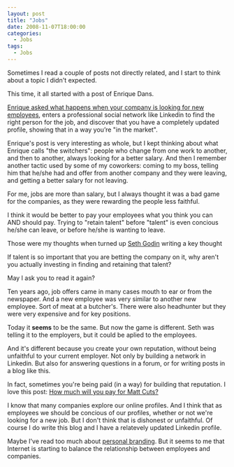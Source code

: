 ```yaml
---
layout: post
title: "Jobs"
date: 2008-11-07T18:00:00
categories:
  - Jobs
tags:
  - Jobs
---
```


Sometimes I read a couple of posts not directly related, and I start to think
about a topic I didn't expected.

This time, it all started with a post of Enrique Dans.

[Enrique asked what happens when your company is looking for new employees](http://www.enriquedans.com/2008/11/redes-sociales-profesionales-%C2%BFsabe-tu-empresa-que-te-quieres-ir.html), enters a professional social network like Linkedin to find the right person
for the job, and discover that you have a completely updated profile, showing
that in a way you’re "in the market".

Enrique's post is very interesting as whole, but I kept thinking about what
Enrique calls "the switchers": people who change from one work to another, and
then to another, always looking for a better salary. And then I remember another
tactic used by some of my coworkers: coming to my boss, telling him that he/she
had and offer from another company and they were leaving, and getting a better
salary for not leaving.

For me, jobs are more than salary, but I always thought it was a bad game for
the companies, as they were rewarding the people less faithful.

I think it would be better to pay your employees what you think you can AND
should pay. Trying to "retain talent" before "talent" is even concious he/she
can leave, or before he/she is wanting to leave.

Those were my thoughts when turned up
[Seth Godin](https://sethgodin.typepad.com/seths_blog/2008/11/the-9010-rule-o.html) writing a key thought

If talent is so important that you are betting the company on it, why aren't
you actually investing in finding and retaining that talent?

May I ask you to read it again?

Ten years ago, job offers came in many cases mouth to ear or from the newspaper.
And a new employee was very similar to another new employee. Sort of meat at a
butcher's. There were also headhunter but they were very expensive and for key
positions.

Today it **seems** to be the same. But now
the game is different. Seth was telling it to the employers, but it could be
aplied to the employees.

And it's different because you create your own reputation, without being
unfaithful to your current employer. Not only by building a network in Linkedin.
But also for answering questions in a forum, or for writing posts in a blog like
this.

In fact, sometimes you're being paid (in a way) for building that reputation. I
love this post:
[How much will you pay for Matt Cuts?](http://google.dirson.com/post/3076-cuanto-pagarias-matt-cutts/)

I know that many companies explore our online profiles. And I think that as
employees we should be concious of our profiles, whether or not we're looking
for a new job. But I don't think that is dishonest or unfaithful. Of course I do
write this blog and I have a relatevely updated Linkedin profile.

Maybe I've read too much about [personal branding](http://www.marcapropia.net/blog.html).
But it
seems to me that Internet is starting to balance the relationship between
employees and companies.
